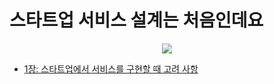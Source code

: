 # 스타트업 서비스 설계는 처음인데요
<div align="center">
  <img src="https://github.com/user-attachments/assets/07a4d4a6-3d00-43b7-9054-170ebe537fa0" />
</div>

- [1장: 스타트업에서 서비스를 구현할 때 고려 사항](https://github.com/devholic22/tech-study/blob/main/general/startup-service-design/chap-01.md)
